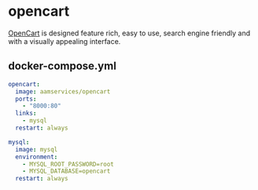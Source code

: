 opencart
========

[OpenCart][1] is designed feature rich, easy to use, search engine
friendly and with a visually appealing interface.

## docker-compose.yml

```yaml
opencart:
  image: aamservices/opencart
  ports:
    - "8000:80"
  links:
    - mysql
  restart: always

mysql:
  image: mysql
  environment:
    - MYSQL_ROOT_PASSWORD=root
    - MYSQL_DATABASE=opencart
  restart: always
```

[1]: http://www.opencart.com/index.php
